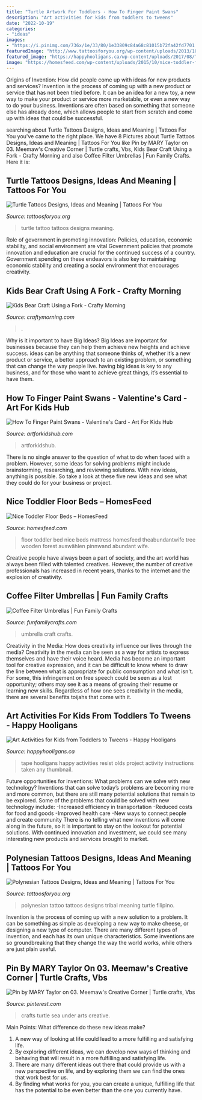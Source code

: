 ```yaml
---
title: "Turtle Artwork For Toddlers - How To Finger Paint Swans"
description: "Art activities for kids from toddlers to tweens"
date: "2022-10-19"
categories:
- "ideas"
images:
- "https://i.pinimg.com/736x/1e/33/80/1e33809c84a68c81015b72fa42fd7701.jpg"
featuredImage: "http://www.tattoosforyou.org/wp-content/uploads/2013/10/Turtle-Tattoo-Images.jpg"
featured_image: "https://happyhooligans.ca/wp-content/uploads/2017/08/Tape-Resist-Art-for-5-10-Year-Olds-Happy-Hooligans-.jpg"
image: "https://homesfeed.com/wp-content/uploads/2015/10/nice-toddler-floor-bed-in-the-corner-with-tree-wallpaper-and-rug-on-the-wooden-floor-and-small-bookshelf-below-window-also-dresser.jpg"
---
```



Origins of Invention: How did people come up with ideas for new products and services?
Invention is the process of coming up with a new product or service that has not been tried before. It can be an idea for a new toy, a new way to make your product or service more marketable, or even a new way to do your business. Inventions are often based on something that someone else has already done, which allows people to start from scratch and come up with ideas that could be successful.

	

		
searching about Turtle Tattoos Designs, Ideas and Meaning | Tattoos For You you've came to the right place. We have 8 Pictures about Turtle Tattoos Designs, Ideas and Meaning | Tattoos For You like Pin by MARY Taylor on 03. Meemaw&#039;s Creative Corner | Turtle crafts, Vbs, Kids Bear Craft Using a Fork - Crafty Morning and also Coffee Filter Umbrellas | Fun Family Crafts. Here it is:
		
    
## Turtle Tattoos Designs, Ideas And Meaning | Tattoos For You

<img loading=lazy src="http://www.tattoosforyou.org/wp-content/uploads/2013/10/Turtle-Tattoo-Images.jpg" onerror="this.onerror=null;this.src='https://tse2.mm.bing.net/th?id=OIP._xuqF3CF4EZJvCWk2aKhzAHaJ4&amp;pid=15.1';" alt="Turtle Tattoos Designs, Ideas and Meaning | Tattoos For You">

_Source: tattoosforyou.org_

>turtle tattoo tattoos designs meaning. 

	

Role of government in promoting innovation: Policies, education, economic stability, and social environment are vital
Government policies that promote innovation and education are crucial for the continued success of a country. Government spending on these endeavors is also key to maintaining economic stability and creating a social environment that encourages creativity.

    
## Kids Bear Craft Using A Fork - Crafty Morning

<img loading=lazy src="https://www.craftymorning.com/wp-content/uploads/2014/05/fork-bear-craft-for-kids.png" onerror="this.onerror=null;this.src='https://tse4.mm.bing.net/th?id=OIP.dVfbXnJSJtY_GmM1N-H3iQHaNM&amp;pid=15.1';" alt="Kids Bear Craft Using a Fork - Crafty Morning">

_Source: craftymorning.com_

>. 

	

Why is it important to have Big Ideas?
Big Ideas are important for businesses because they can help them achieve new heights and achieve success. ideas can be anything that someone thinks of, whether it’s a new product or service, a better approach to an existing problem, or something that can change the way people live. having big ideas is key to any business, and for those who want to achieve great things, it’s essential to have them.

    
## How To Finger Paint Swans - Valentine&#039;s Card - Art For Kids Hub

<img loading=lazy src="https://www.artforkidshub.com/wp-content/uploads/2015/01/paint-swan-feature.jpg" onerror="this.onerror=null;this.src='https://tse4.mm.bing.net/th?id=OIP.hI4ym1gPbAjWSXpgvUTq_gHaEJ&amp;pid=15.1';" alt="How To Finger Paint Swans - Valentine&#039;s Card - Art For Kids Hub">

_Source: artforkidshub.com_

>artforkidshub. 

	

There is no single answer to the question of what to do when faced with a problem. However, some ideas for solving problems might include brainstorming, researching, and reviewing solutions. With new ideas, anything is possible. So take a look at these five new ideas and see what they could do for your business or project.

    
## Nice Toddler Floor Beds – HomesFeed

<img loading=lazy src="https://homesfeed.com/wp-content/uploads/2015/10/nice-toddler-floor-bed-in-the-corner-with-tree-wallpaper-and-rug-on-the-wooden-floor-and-small-bookshelf-below-window-also-dresser.jpg" onerror="this.onerror=null;this.src='https://tse1.mm.bing.net/th?id=OIP.Z7e2yN4fHXgXvv4J8rrlFAHaJ4&amp;pid=15.1';" alt="Nice Toddler Floor Beds – HomesFeed">

_Source: homesfeed.com_

>floor toddler bed nice beds mattress homesfeed theabundantwife tree wooden forest auswählen pinnwand abundant wife. 

	

Creative people have always been a part of society, and the art world has always been filled with talented creatives. However, the number of creative professionals has increased in recent years, thanks to the internet and the explosion of creativity.

    
## Coffee Filter Umbrellas | Fun Family Crafts

<img loading=lazy src="https://funfamilycrafts.com/wp-content/uploads/2013/04/umbrella-craft.png" onerror="this.onerror=null;this.src='https://tse3.mm.bing.net/th?id=OIP.B2wIEag9w2xqz3EDWtPE8QHaLH&amp;pid=15.1';" alt="Coffee Filter Umbrellas | Fun Family Crafts">

_Source: funfamilycrafts.com_

>umbrella craft crafts. 

	

Creativity in the Media: How does creativity influence our lives through the media?
Creativity in the media can be seen as a way for artists to express themselves and have their voice heard. Media has become an important tool for creative expression, and it can be difficult to know where to draw the line between what is appropriate for public consumption and what isn't. For some, this infringement on free speech could be seen as a lost opportunity; others may see it as a means of growing their resume or learning new skills. Regardless of how one sees creativity in the media, there are several benefits toijahs that come with it.

    
## Art Activities For Kids From Toddlers To Tweens - Happy Hooligans

<img loading=lazy src="https://happyhooligans.ca/wp-content/uploads/2017/08/Tape-Resist-Art-for-5-10-Year-Olds-Happy-Hooligans-.jpg" onerror="this.onerror=null;this.src='https://tse3.mm.bing.net/th?id=OIP.TNDMMWv6L3i5wm9kx849PQHaLH&amp;pid=15.1';" alt="Art Activities for Kids from Toddlers to Tweens - Happy Hooligans">

_Source: happyhooligans.ca_

>tape hooligans happy activities resist olds project activity instructions taken any thumbnail. 

	

Future opportunities for inventions: What problems can we solve with new technology?
Inventions that can solve today’s problems are becoming more and more common, but there are still many potential solutions that remain to be explored. Some of the problems that could be solved with new technology include: 
-Increased efficiency in transportation 
-Reduced costs for food and goods 
-Improved health care 
-New ways to connect people and create community 
There is no telling what new inventions will come along in the future, so it is important to stay on the lookout for potential solutions. With continued innovation and investment, we could see many interesting new products and services brought to market.

    
## Polynesian Tattoos Designs, Ideas And Meaning | Tattoos For You

<img loading=lazy src="http://www.tattoosforyou.org/wp-content/uploads/2013/09/Polynesian-Tattoo-Art.jpg" onerror="this.onerror=null;this.src='https://tse2.mm.bing.net/th?id=OIP.jsLFIbLnqFt01YegjiJIzgHaJ3&amp;pid=15.1';" alt="Polynesian Tattoos Designs, Ideas and Meaning | Tattoos For You">

_Source: tattoosforyou.org_

>polynesian tattoo tattoos designs tribal meaning turtle filipino. 

	

Invention is the process of coming up with a new solution to a problem. It can be something as simple as developing a new way to make cheese, or designing a new type of computer. There are many different types of invention, and each has its own unique characteristics. Some inventions are so groundbreaking that they change the way the world works, while others are just plain useful.

    
## Pin By MARY Taylor On 03. Meemaw&#039;s Creative Corner | Turtle Crafts, Vbs

<img loading=lazy src="https://i.pinimg.com/736x/1e/33/80/1e33809c84a68c81015b72fa42fd7701.jpg" onerror="this.onerror=null;this.src='https://tse3.mm.bing.net/th?id=OIP.6Hbb1nHqmkHC-sToxPP35gHaJ3&amp;pid=15.1';" alt="Pin by MARY Taylor on 03. Meemaw&#039;s Creative Corner | Turtle crafts, Vbs">

_Source: pinterest.com_

>crafts turtle sea under arts creative. 

	

Main Points: What difference do these new ideas make?
1. A new way of looking at life could lead to a more fulfilling and satisfying life.
2. By exploring different ideas, we can develop new ways of thinking and behaving that will result in a more fulfilling and satisfying life.
3. There are many different ideas out there that could provide us with a new perspective on life, and by exploring them we can find the ones that work best for us.
4. By finding what works for you, you can create a unique, fulfilling life that has the potential to be even better than the one you currently have.

